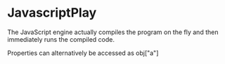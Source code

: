 # JavascriptPlay

The JavaScript engine actually compiles the program on the fly and then immediately runs the compiled code.

Properties can alternatively be accessed as obj["a"]
